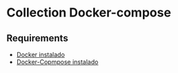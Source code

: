 # Collection Docker-compose

## Requirements
- [Docker instalado](https://www.digitalocean.com/community/tutorials/how-to-install-and-use-docker-on-ubuntu-18-04)
- [Docker-Copmpose instalado](https://docs.docker.com/compose/install/)
